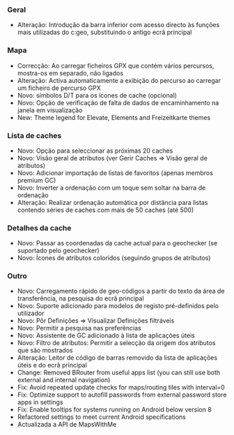 ### Geral
- Alteração: Introdução da barra inferior com acesso directo às funções mais utilizadas do c:geo, substituindo o antigo ecrã principal

### Mapa
- Correcção: Ao carregar ficheiros GPX que contém vários percursos, mostra-os em separado, não ligados
- Alteração: Activa automaticamente a exibição do percurso ao carregar um ficheiro de percurso GPX
- Novo: símbolos D/T para os ícones de cache (opcional)
- Novo: Opção de verificação de falta de dados de encaminhamento na janela em visualização
- New: Theme legend for Elevate, Elements and Freizeitkarte themes

### Lista de caches
- Novo: Opção para seleccionar as próximas 20 caches
- Novo: Visão geral de atributos (ver Gerir Caches => Visão geral de atributos)
- Novo: Adicionar importação de listas de favoritos (apenas membros premium GC)
- Novo: Inverter a ordenação com um toque sem soltar na barra de ordenação
- Alteração: Realizar ordenação automática por distância para listas contendo séries de caches com mais de 50 caches (até 500)

### Detalhes da cache
- Novo: Passar as coordenadas da cache actual para o geochecker (se suportado pelo geochecker)
- Novo: Ícones de atributos coloridos (seguindo grupos de atributos)

### Outro
- Novo: Carregamento rápido de geo-códigos a partir do texto da área de transferência, na pesquisa do ecrã principal
- Novo: Suporte adicionado para modelos de registo pré-definidos pelo utilizador
- Novo: Pôr Definições => Visualizar Definições filtráveis
- Novo: Permitir a pesquisa nas preferências
- Novo: Assistente de GC adicionado à lista de aplicações úteis
- Novo: Filtro de atributos: Permitir a selecção da origem dos atributos que são mostrados
- Alteração: Leitor de código de barras removido da lista de aplicações úteis e do ecrã principal
- Change: Removed BRouter from useful apps list (you can still use both external and internal navigation)
- Fix: Avoid repeated update checks for maps/routing tiles with interval=0
- Fix: Optimize support to autofill passwords from external password store apps in settings
- Fix: Enable tooltips for systems running on Android below version 8
- Refactored settings to meet current Android specifications
- Actualizada a API de MapsWithMe
